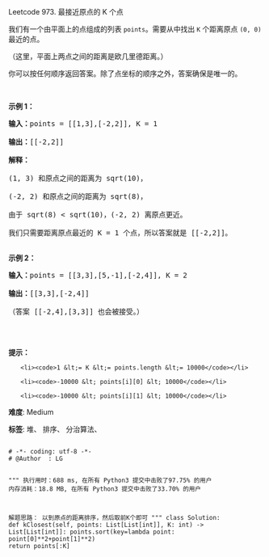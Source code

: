 Leetcode 973. 最接近原点的 K 个点
<p>我们有一个由平面上的点组成的列表 <code>points</code>。需要从中找出 <code>K</code> 个距离原点 <code>(0, 0)</code> 最近的点。</p>


<p>（这里，平面上两点之间的距离是欧几里德距离。）</p>



<p>你可以按任何顺序返回答案。除了点坐标的顺序之外，答案确保是唯一的。</p>



<p>&nbsp;</p>



<p><strong>示例 1：</strong></p>



<pre><strong>输入：</strong>points = [[1,3],[-2,2]], K = 1

<strong>输出：</strong>[[-2,2]]

<strong>解释： </strong>

(1, 3) 和原点之间的距离为 sqrt(10)，

(-2, 2) 和原点之间的距离为 sqrt(8)，

由于 sqrt(8) &lt; sqrt(10)，(-2, 2) 离原点更近。

我们只需要距离原点最近的 K = 1 个点，所以答案就是 [[-2,2]]。

</pre>



<p><strong>示例 2：</strong></p>



<pre><strong>输入：</strong>points = [[3,3],[5,-1],[-2,4]], K = 2

<strong>输出：</strong>[[3,3],[-2,4]]

（答案 [[-2,4],[3,3]] 也会被接受。）

</pre>



<p>&nbsp;</p>



<p><strong>提示：</strong></p>



<ol>

	<li><code>1 &lt;= K &lt;= points.length &lt;= 10000</code></li>

	<li><code>-10000 &lt; points[i][0] &lt; 10000</code></li>

	<li><code>-10000 &lt; points[i][1] &lt; 10000</code></li>

</ol>





 **难度**: Medium



 **标签**: 堆、 排序、 分治算法、 





<div class="hcb_wrap">
<pre class="prism undefined-numbers lang-python" data-lang="Python"><code>
# -*- coding: utf-8 -*-
# @Author  : LG

"""
执行用时：688 ms, 在所有 Python3 提交中击败了97.75% 的用户
内存消耗：18.8 MB, 在所有 Python3 提交中击败了33.70% 的用户

解题思路：
    以到原点的距离排序，然后取前K个即可
"""
class Solution:
    def kClosest(self, points: List[List[int]], K: int) -> List[List[int]]:
        points.sort(key=lambda point: point[0]**2+point[1]**2)
        return points[:K]</code></pre></div>
